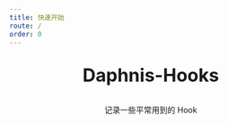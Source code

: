 ```yaml
---
title: 快速开始
route: /
order: 0
---
```


<p align="center" style="font-size: 32px; font-weight: bold;">
  Daphnis-Hooks
</p>

<p align="center">
  记录一些平常用到的 Hook
</p>
